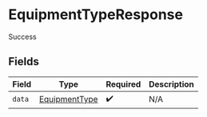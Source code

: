 # EquipmentTypeResponse

Success


## Fields

| Field                                                 | Type                                                  | Required                                              | Description                                           |
| ----------------------------------------------------- | ----------------------------------------------------- | ----------------------------------------------------- | ----------------------------------------------------- |
| `data`                                                | [EquipmentType](../../models/shared/equipmenttype.md) | :heavy_check_mark:                                    | N/A                                                   |
